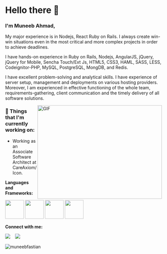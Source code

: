 # Hello there 👋 

### I'm Muneeb Ahmad, 

My major experience is in Nodejs, React Ruby on Rails. I always create win-win situations even in the most critical and more complex projects in order to achieve deadlines.

I have hands-on experience in Ruby on Rails, Nodejs, AngularJS, jQuery, jQuery for Mobile, Sencha Touch/Ext Js, HTML5, CSS3, HAML, SASS, LESS, Codeignitor-PHP, MySQL, PostgreSQL, MongDB, and Redis.

I have excellent problem-solving and analytical skills. I have experience of server setup, management and deployments on various hosting providers. Moreover, I am experienced in effective functioning of the whole team, requirements-gathering, client communication and the timely delivery of all software solutions.

<img align="right" alt="GIF" src="https://github.com/VatanaChhorn/VatanaChhorn/blob/master/image_processing20200107-3552-13pkkb4.gif" width="400" height="300" />

### 💼  Things that I'm currently working on: 
* Working as an Associate Software Architect at CareAxiom/Icon.

 **Languages and Frameworks:**
<p align="left">
  <img src="https://img.icons8.com/color/240/000000/nodejs.png" width="60"/>
  <img src="https://img.icons8.com/color/240/000000/javascript.png" width="60"/>
  <img src="https://img.icons8.com/plasticine/100/000000/react.png" width="60"/>
  <img src="https://img.icons8.com/dusk/64/000000/ruby-programming-language.png" width="60"/>
</p>

**Connect with me:**
<p align="left">
  <a href="https://www.linkedin.com/in/muneeb-fastian/"><img src="https://img.shields.io/badge/linkedin-%230077B5.svg?&style=for-the-badge&logo=linkedin&logoColor=white" /></a>
  &nbsp;&nbsp;
  <a href="https://web.facebook.com/muneebfastian"><img src="https://img.shields.io/badge/facebook-4267B2.svg?style=for-the-badge&logo=facebook&logoColor=white" /></a>
  &nbsp;&nbsp;
</p>

<img src="https://komarev.com/ghpvc/?username=muneebfastian" alt="muneebfastian" />
